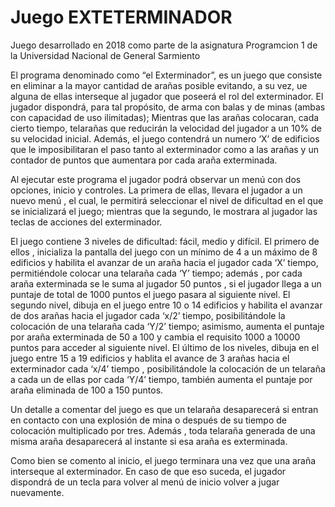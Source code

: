 # Juego EXTETERMINADOR

Juego desarrollado en 2018 como parte de la asignatura Programcion 1 de la Universidad Nacional de General Sarmiento

El programa denominado como “el Exterminador”, es un juego que consiste en eliminar a la mayor cantidad de arañas posible evitando, a su vez, ue alguna de ellas interseque al jugador que poseerá el rol del exterminador. 
El jugador dispondrá, para tal propósito, de arma con balas y de minas (ambas con capacidad de uso ilimitadas); Mientras que las arañas colocaran, cada cierto tiempo, telarañas que reducirán la velocidad del jugador a un 10% de su velocidad inicial.
Además, el juego contendrá un numero ‘X’ de edificios que le imposibilitaran el paso tanto al exterminador como a las arañas y un contador de puntos que aumentara por cada araña exterminada.

Al ejecutar este programa el jugador podrá observar un menú con dos opciones, inicio y controles. La primera de ellas, llevara el jugador a un nuevo menú , el cual, le permitirá seleccionar el nivel de dificultad en el que se inicializará el juego; 
mientras que la segundo, le mostrara al jugador las teclas de acciones del exterminador.

El juego contiene 3 niveles de dificultad: fácil, medio y difícil. El primero de ellos , inicializa la pantalla del juego con un mínimo de 4 a un máximo de 8 edificios y habilita el avanzar de un araña hacia el jugador cada ‘X’ tiempo, permitiéndole
colocar una telaraña cada ‘Y’ tiempo; además , por cada araña exterminada se le suma al jugador 50 puntos , si el jugador llega a un puntaje de total de 1000 puntos el juego pasara al siguiente nivel. El segundo nivel, dibuja en el juego entre 10 o 
14 edificios y habilita el avanzar de dos arañas hacia el jugador cada ‘x/2’ tiempo, posibilitándole la colocación de una telaraña cada ‘Y/2’ tiempo; asimismo, aumenta el puntaje por araña exterminada de 50 a 100 y cambia el requisito 1000 a 10000 
puntos para acceder al siguiente nivel. El último de los niveles, dibuja en el juego entre 15 a 19 edificios y hablita el avance de 3 arañas hacia el exterminador cada ‘x/4’ tiempo , posibilitándole la colocación de un telaraña a cada un de ellas por
cada ‘Y/4’ tiempo, también aumenta el puntaje por araña eliminada de 100 a 150 puntos. 

Un detalle a comentar del juego es que un telaraña desaparecerá si entran en contacto con una explosión de mina o después de su tiempo de colocación multiplicado por tres. Además , toda telaraña generada
de una misma araña desaparecerá al instante si esa araña es exterminada.

Como bien se comento al inicio, el juego terminara una vez que una araña interseque al exterminador. En caso de que eso suceda, el jugador dispondrá de un tecla para volver al menú 
de inicio volver a jugar nuevamente.
